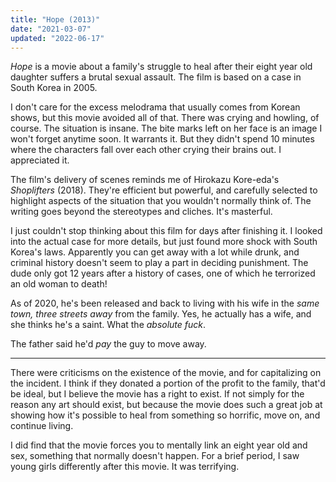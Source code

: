 ```yaml
---
title: "Hope (2013)"
date: "2021-03-07"
updated: "2022-06-17"
---
```


_Hope_ is a movie about a family's struggle to heal after their eight year old daughter suffers a brutal sexual assault. The film is based on a case in South Korea in 2005.

I don't care for the excess melodrama that usually comes from Korean shows, but this movie avoided all of that. There was crying and howling, of course. The situation is insane. The bite marks left on her face is an image I won't forget anytime soon. It warrants it. But they didn't spend 10 minutes where the characters fall over each other crying their brains out. I appreciated it.

The film's delivery of scenes reminds me of Hirokazu Kore-eda's _Shoplifters_ (2018). They're efficient but powerful, and carefully selected to highlight aspects of the situation that you wouldn't normally think of. The writing goes beyond the stereotypes and cliches. It's masterful.

I just couldn't stop thinking about this film for days after finishing it. I looked into the actual case for more details, but just found more shock with South Korea's laws. Apparently you can get away with a lot while drunk, and criminal history doesn't seem to play a part in deciding punishment. The dude only got 12 years after a history of cases, one of which he terrorized an old woman to death!

As of 2020, he's been released and back to living with his wife
in the _same town, three streets away_ from the family. Yes, he actually has a wife, and she thinks he's a saint. What the _absolute fuck_.

The father said he'd _pay_ the guy to move away.

---

There were criticisms on the existence of the movie, and for capitalizing on
the incident. I think if they donated a portion of the profit to the family, that'd be ideal, but I believe the movie has a right to exist. If not simply for the reason any art should exist, but because the movie does such a great job at showing how it's possible to heal from something so horrific, move on, and continue living.

I did find that the movie forces you to mentally link an eight year old and sex, something that normally doesn't happen. For a brief period, I saw young girls differently after this movie. It was terrifying.
